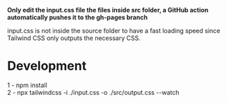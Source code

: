 **Only edit the input.css file the files inside src folder, a GitHub action automatically pushes it to the gh-pages branch**  

input.css is not inside the source folder to have a fast loading speed since Tailwind CSS only outputs the necessary CSS.  

# Development
1 - npm install  
2 - npx tailwindcss -i ./input.css -o ./src/output.css --watch  
